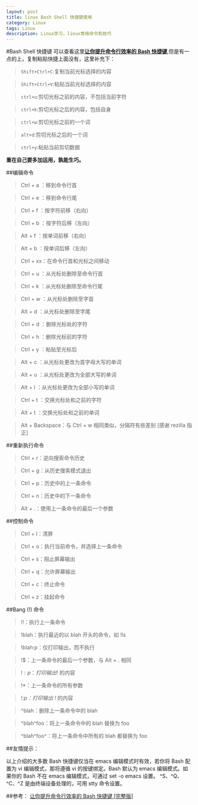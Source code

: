 ```yaml
---
layout: post
title: linux Bash Shell 快捷键使用
category: Linux
tags: Linux
description: Linux学习，linux常用命令和技巧
---
```

#Bash Shell 快捷键
可以查看这里[**让你提升命令行效率的 Bash 快捷键**](https://linuxtoy.org/archives/bash-shortcuts.html),但是有一点的上，复制粘贴快捷上面没有，这里补充下：

>`Shift+Ctrl+C`:复制当前光标选择的内容

>`Shift+Ctrl+V`:粘贴当前光标选择的内容

>`ctrl+u`:剪切光标之前的内容，不包括当前字符

>`ctrl+k`:剪切光标之后的内容，包括自身

>`ctrl+w`:剪切光标之前的一个词

>`alt+d`:剪切光标之后的一个词

>`ctrl+y`:粘贴当前剪切数据

**重在自己要多加运用，孰能生巧。**

##编辑命令

>Ctrl + a ：移到命令行首

>Ctrl + e ：移到命令行尾

>Ctrl + f ：按字符前移（右向）

>Ctrl + b ：按字符后移（左向）

>Alt + f ：按单词前移（右向）

>Alt + b ：按单词后移（左向）

>Ctrl + xx：在命令行首和光标之间移动

>Ctrl + u ：从光标处删除至命令行首

>Ctrl + k ：从光标处删除至命令行尾

>Ctrl + w ：从光标处删除至字首

>Alt + d ：从光标处删除至字尾

>Ctrl + d ：删除光标处的字符

>Ctrl + h ：删除光标前的字符

>Ctrl + y ：粘贴至光标后

>Alt + c ：从光标处更改为首字母大写的单词

>Alt + u ：从光标处更改为全部大写的单词

>Alt + l ：从光标处更改为全部小写的单词

>Ctrl + t ：交换光标处和之前的字符

>Alt + t ：交换光标处和之前的单词

>Alt + Backspace：与 Ctrl + w 相同类似，分隔符有些差别 [感谢 rezilla 指正]

##重新执行命令

>Ctrl + r：逆向搜索命令历史

>Ctrl + g：从历史搜索模式退出

>Ctrl + p：历史中的上一条命令

>Ctrl + n：历史中的下一条命令

>Alt + .：使用上一条命令的最后一个参数

##控制命令

>Ctrl + l：清屏

>Ctrl + o：执行当前命令，并选择上一条命令

>Ctrl + s：阻止屏幕输出

>Ctrl + q：允许屏幕输出

>Ctrl + c：终止命令

>Ctrl + z：挂起命令

##Bang (!) 命令

>!!：执行上一条命令

>!blah：执行最近的以 blah 开头的命令，如 !ls

>!blah:p：仅打印输出，而不执行

>!$：上一条命令的最后一个参数，与 Alt + . 相同

>!$:p：打印输出 !$ 的内容

>!*：上一条命令的所有参数

>!*:p：打印输出 !* 的内容

>^blah：删除上一条命令中的 blah

>^blah^foo：将上一条命令中的 blah 替换为 foo

>^blah^foo^：将上一条命令中所有的 blah 都替换为 foo

##友情提示：

以上介绍的大多数 Bash 快捷键仅当在 emacs 编辑模式时有效，若你将 Bash 配置为 vi 编辑模式，那将遵循 vi 的按键绑定。Bash 默认为 emacs 编辑模式。如果你的 Bash 不在 emacs 编辑模式，可通过 set -o emacs 设置。
^S、^Q、^C、^Z 是由终端设备处理的，可用 stty 命令设置。

##参考：
[让你提升命令行效率的 Bash 快捷键 [完整版]](https://linuxtoy.org/archives/bash-shortcuts.html)
